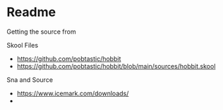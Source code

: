 # Readme

Getting the source from 

Skool Files

- https://github.com/pobtastic/hobbit
- https://github.com/pobtastic/hobbit/blob/main/sources/hobbit.skool

Sna and Source

- https://www.icemark.com/downloads/
- 

